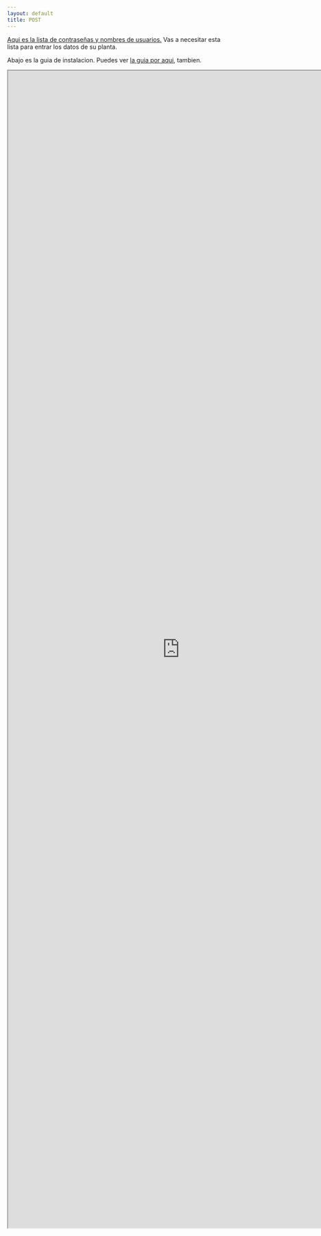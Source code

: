 ```yaml
---
layout: default
title: POST
---
```


[Aqui es la lista de contraseñas y nombres de usuarios.](https://docs.google.com/spreadsheets/d/1cSK2sCmcchhbfj70pjhdsw7_ZATMWhYaP7TqBNZdSOk/pubhtml?gid=1281197957&single=true) Vas a necesitar esta lista para entrar los datos de su planta.

Abajo es la guia de instalacion. Puedes ver [la guia por aqui](https://docs.google.com/document/d/1QmiMILJ-0Wc46D_nW-70PqhfN70NvAIxWUGopBo7viY/edit?usp=sharing), tambien.

<iframe src="https://docs.google.com/document/d/e/2PACX-1vTq80Pm7coOKlN4HS1ijpdmaZVaSutk0pgX_vTTe-WaSBEoMlp3g7uT0kIbLYmj1bUXMq-P3DI3Yv5Q/pub?embedded=true" width="800" height="2700"></iframe>
